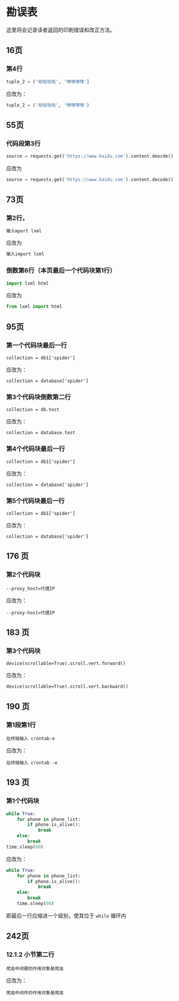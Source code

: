 # 勘误表

这里将会记录读者返回的印刷错误和改正方法。

## 16页

### 第4行

```python
tuple_2 = ('哈哈哈哈', '嘿嘿嘿嘿']
```

应改为：

```python
tuple_2 = ('哈哈哈哈', '嘿嘿嘿嘿')
```

## 55页

### 代码段第3行

```python
source = requests.get('https://www.baidu.com').content.deocde()
```

应改为

```python
source = requests.get('https://www.baidu.com').content.decode()
```

## 73页

### 第2行，

```python
输入mport lxml
```

应改为

```python
输入import lxml
```

### 倒数第6行（本页最后一个代码块第1行）

```python
import lxml html
```

应改为

```python
from lxml import html
```

## 95页

### 第一个代码块最后一行

```
collection = db1['spider']
```

应改为：

```
collection = database['spider']
```

### 第3个代码块倒数第二行

```
collection = db.test
```

应改为：

```
collection = database.test
```

### 第4个代码块最后一行

```
collection = db1['spider']
```

应改为：

```
collection = database['spider']
```

### 第5个代码块最后一行

```
collection = db1['spider']
```

应改为：

```
collection = database['spider']
```

## 176 页

### 第2个代码块

```
--proxy_host=代理IP
```

应改为：

```
--proxy-host=代理IP
```

## 183 页

### 第3个代码块

```
device(scrollable=True).scroll.vert.forward()
```

应改为：

```
device(scrollable=True).scroll.vert.backward()
```

## 190 页

### 第1段第1行

```
在终端输入 crontab-e
```

应改为：

```
在终端输入 crontab -e
```

## 193 页

### 第1个代码块

```python
while True:
    for phone in phone_list:
        if phone.is_alive():
            break
    else:
        break
time.sleep(60)
```

应改为：

```python
while True:
    for phone in phone_list:
        if phone.is_alive():
            break
    else:
        break
    time.sleep(60)
```

即最后一行应缩进一个级别，使其位于 `while` 循环内


## 242页

### 12.1.2 小节第二行

```
爬虫中间键的作用对象是爬虫
```

应改为：

```
爬虫中间件的作用对象是爬虫
```
